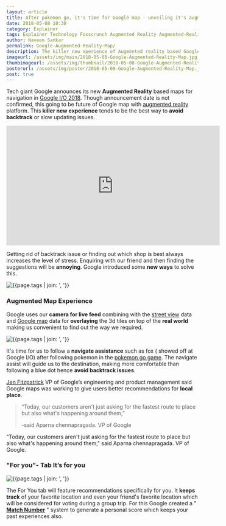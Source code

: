 ```yaml
---
layout: article
title: After pokemon go, it's time for Google map - unveiling it's augmented reality interface at I/O
date: 2018-05-08 10:30 
category: Explainer
tags: Explainer Technology Fosscrunch Augmented Reality Augmented-Reality Google-I/O-2018 Developers-conference Google-maps street-view For-You-tab Voting Sharing Navigation Maps Google
author: Naveen Sankar
permalink: Google-Augmented-Reality-Map/
description: The killer new xperience of Augmented reality based Google map was unveiled in Google I/O 2018, explore the blog to get more information.
imageurl: /assets/img/main/2018-05-08-Google-Augmented-Reality-Map.jpg
thumbimageurl: /assets/img/thumbnail/2018-05-08-Google-Augmented-Reality-Map.jpg
posterurl: /assets/img/poster/2018-05-08-Google-Augmented-Reality-Map.jpg
post: true
---
```


<p>Tech giant Google announces its new <strong>Augmented Reality</strong> based maps for navigation in <a href="https://events.google.com/io/" target="_blank">Google I/O 2018</a>. Though announcement date is not confirmed, this going to be future of Google map with <a title="Augmented reality -wiki" href="https://en.wikipedia.org/wiki/Augmented_reality" target="_blank">augmented reality</a> platform. This<strong> killer new experience</strong> tends to be the best way to <strong>avoid backtrack</strong> or slow updating issues.</p>
<iframe width="560" height="315" src="https://www.youtube.com/embed/xS_NgTAB4jQ?rel=0&amp;start=4" frameborder="0" allow="autoplay; encrypted-media" allowfullscreen></iframe>
<p>Getting rid of backtrack issue or finding out which shop is best always increases the level of stress. Enquiring with our friend and then finding the suggestions will be <strong>annoying</strong>. Google introduced some <strong>new ways</strong> to solve this.</p>
<div class="article-main-img artimg2">
		<img src="{{ site.baseurl }}/assets/img/main/2018-05-08-Google-Augmented-Reality-Map-01.jpg" alt="{{page.tags | join: ', '}}">
</div>
<h3>Augmented Map Experience</h3>
<p>Google uses our <strong>camera for live feed</strong> combining with the <a href="https://www.google.com/streetview/" target="_blank">street view</a> data and <a href="https://www.google.co.in/maps" target="_blank">Google map</a> data for <strong>overlaying</strong> the 3d tiles on top of the <strong>real world</strong> making us convenient to find out the way we required.</p>
<div class="article-main-img artimg2">
		<img src="{{ site.baseurl }}/assets/img/main/2018-05-08-Google-Augmented-Reality-Map-02.jpg" alt="{{page.tags | join: ', '}}">
</div>
<p>It's time for us to follow a <strong>navigate assistance</strong> such as fox ( showed off at Google I/O) after following pokemon in the <a href="https://www.pokemon.com/us/app/pokemon-go/" target="_blank">pokemon go game</a>. The navigate assist will guide us to the destination, making more comfortable than following a blue dot hence <strong>avoid backtrack issues</strong>.</p>
<p><a href="https://www.linkedin.com/in/jen-fitzpatrick-b723182" target="_blank">Jen Fitzpatrick</a> VP of Google&rsquo;s engineering and product management said Google maps was working to give users better recommendations for <strong>local place</strong>.</p>
<blockquote class="blockquote">
  <p class="mb-0">“Today, our customers aren't just asking for the fastest route to place but also what's happening around them,”
</p>
  <footer class="blockquote-footer">-said Aparna chennapragada. VP of Google</footer>
</blockquote>
<p>"Today, our customers aren't just asking for the fastest route to place but also what's happening around them," said Aparna chennapragada. VP of Google.</p>
<h3>"For you"- Tab It&rsquo;s for you</h3>

<div class="article-main-img artimg2">
		<img src="{{ site.baseurl }}/assets/img/main/2018-05-08-Google-Augmented-Reality-Map-03.jpg" alt="{{page.tags | join: ', '}}">
</div>
<p>The For You tab will feature recommendations specifically for you. It <strong>keeps track</strong> of your favorite location and even your friend's favorite location which will be considered for voting during a group trip. For this Google created a " <a href="https://developers.google.com/maps/documentation/urls/android-intents" target="_blank"><strong>Match Number</strong></a> " system to generate a personal score which keeps your past experiences also.</p>
